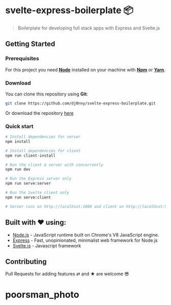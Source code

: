 # svelte-express-boilerplate 📦

> Boilerplate for developing full stack apps with Express and Svelte.js

## Getting Started

### Prerequisites  

For this project you need [__Node__](https://nodejs.org/en/) installed on your machine with [__Npm__](https://www.npmjs.com/) or [__Yarn__](https://yarnpkg.com).

### Download

You can clone this repository using __Git__:
```bash
git clone https://github.com/dj0nny/svelte-express-boilerplate.git
```

Or download the repository [here](https://github.com/dj0nny/svelte-express-boilerplate/archive/develop.zip)

### Quick start

```bash
# Install dependencies for server
npm install

# Install dependencies for client
npm run client-install

# Run the client & server with concurrently
npm run dev

# Run the Express server only
npm run serve:server

# Run the Svelte client only
npm run serve:client

# Server runs on http://localhost:1000 and client on http://localhost:5000
```

## Built with ❤️ using:

* [Node.js](https://nodejs.org/en/) - JavaScript runtime built on Chrome's V8 JavaScript engine.
* [Express](https://expressjs.com/) - Fast, unopinionated, minimalist web framework for Node.js
* [Svelte.js](https://github.com/u3u/vue-hooks) - Javascript framework

## Contributing

Pull Requests for adding features ⇄ and ★ are welcome 😎
# poorsman_photo
